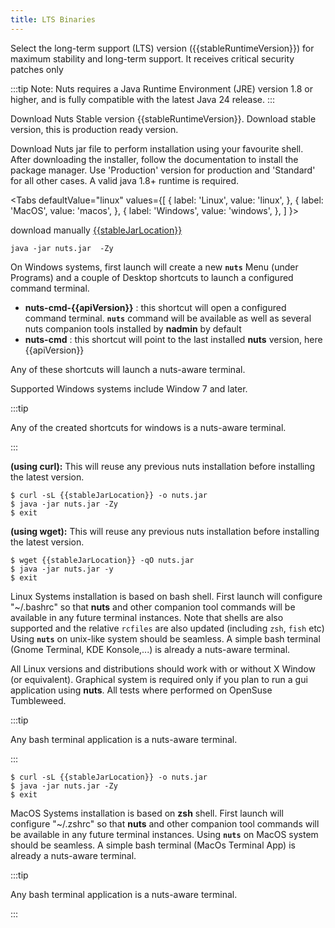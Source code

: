 ```yaml
---
title: LTS Binaries
---
```


Select the long-term support (LTS) version ({{stableRuntimeVersion}}) for maximum stability and long-term support. It receives critical security patches only


:::tip
Note: Nuts requires a Java Runtime Environment (JRE) version 1.8 or higher, and is fully compatible with the latest Java 24 release.
:::

Download Nuts Stable version {{stableRuntimeVersion}}.
Download stable version, this is production ready version.

Download Nuts jar file to perform installation using your favourite shell. After downloading the installer, follow the documentation to install the package manager. Use 'Production' version for production and 'Standard' for all other cases. A valid java 1.8+ runtime is required.


<Tabs
defaultValue="linux"
values={[
{ label: 'Linux', value: 'linux', },
{ label: 'MacOS', value: 'macos', },
{ label: 'Windows', value: 'windows', },
]
}>
<TabItem value="windows">

download manually [{{stableJarLocation}}]({{stableJarLocation}})

```
java -jar nuts.jar  -Zy
```

On Windows systems, first launch will create a new **```nuts```** Menu (under Programs) and a couple of Desktop shortcuts to launch a configured command terminal.
- **nuts-cmd-{{apiVersion}}** : this shortcut will open a configured command terminal. **```nuts```** command will be available as well as several nuts companion tools installed by **nadmin** by default
- **nuts-cmd**       : this shortcut will point to the last installed **nuts** version, here {{apiVersion}}

Any of these shortcuts will launch a nuts-aware terminal.

Supported Windows systems include Window 7 and later.

:::tip

Any of the created shortcuts for windows is a nuts-aware terminal.

:::

</TabItem>
<TabItem value="linux">

__(using curl):__
This will reuse any previous nuts installation before installing the latest version.

```
$ curl -sL {{stableJarLocation}} -o nuts.jar
$ java -jar nuts.jar -Zy
$ exit
```

__(using wget):__
This will reuse any previous nuts installation before installing the latest version.

```
$ wget {{stableJarLocation}} -qO nuts.jar
$ java -jar nuts.jar -y
$ exit
```


Linux Systems installation is based on bash shell. First launch will configure "~/.bashrc" so that **nuts** and other companion tool commands will be available in any future terminal instances. Note that shells are also supported and the relative `rcfiles` are also updated (including `zsh`, `fish` etc)
Using **```nuts```** on unix-like system should be seamless. A simple bash terminal (Gnome Terminal, KDE Konsole,...) is already a nuts-aware terminal.

All Linux versions and distributions should work with or without X Window (or equivalent). Graphical system is required only if you plan to run a gui application using **nuts**.
All tests where performed on OpenSuse Tumbleweed.

:::tip

Any bash terminal application is a nuts-aware terminal.

:::

</TabItem>

<TabItem value="macos">

```
$ curl -sL {{stableJarLocation}} -o nuts.jar
$ java -jar nuts.jar -Zy
$ exit
```

MacOS Systems installation is based on **zsh** shell. First launch will configure "~/.zshrc" so that **nuts** and other companion tool commands will be available in any future terminal instances.
Using **```nuts```** on MacOS system should be seamless. A simple bash terminal (MacOs Terminal App) is already a nuts-aware terminal.

:::tip

Any bash terminal application is a nuts-aware terminal.

:::

</TabItem>

</Tabs>
